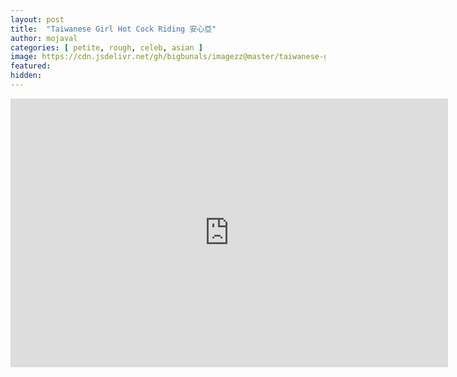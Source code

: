 ```yaml
---
layout: post
title:  "Taiwanese Girl Hot Cock Riding 安心亞"
author: mojaval
categories: [ petite, rough, celeb, asian ]
image: https://cdn.jsdelivr.net/gh/bigbunals/imagezz@master/taiwanese-girl-hot-cock-riding-25E525AE258925E525BF258325E425BA259E___f10f1fdc5b09a1f53a24b0c98087f51b51daa0ba.mp4.jpg
featured: 
hidden: 
---
```


<iframe src="https://openload.co/embed/JBLi-3qEXgY/taiwanese-girl-hot-cock-riding-25E525AE258925E525BF258325E425BA259E___f10f1fdc5b09a1f53a24b0c98087f51b51daa0ba.mp4" scrolling="no" frameborder="0" width="700" height="430" allowfullscreen="true" webkitallowfullscreen="true" mozallowfullscreen="true"></iframe>